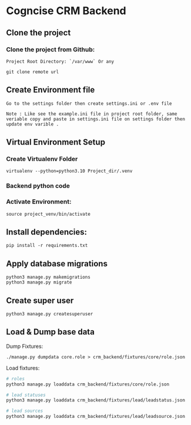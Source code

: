 # Cogncise CRM Backend

## Clone the project
### Clone the project from Github:

    Project Root Directory: `/var/www` Or any
    
    git clone remote url

## Create Environment file

    Go to the settings folder then create settings.ini or .env file

    Note : Like see the example.ini file in project root folder, same veriable copy and paste in settings.ini file on settings folder then update env varible .

## Virtual Environment Setup
### Create Virtualenv Folder

    virtualenv --python=python3.10 Project_dir/.venv

### Backend python code

### Activate Environment:

    source project_venv/bin/activate

## Install dependencies:

    pip install -r requirements.txt


## Apply database migrations
    
    python3 manage.py makemigrations 
    python3 manage.py migrate

## Create super user
    
    python3 manage.py createsuperuser

## Load & Dump base data

Dump Fixtures:
    
    ./manage.py dumpdata core.role > crm_backend/fixtures/core/role.json

Load fixtures:
```bash
# roles
python3 manage.py loaddata crm_backend/fixtures/core/role.json

# lead statuses
python3 manage.py loaddata crm_backend/fixtures/lead/leadstatus.json

# lead sources
python3 manage.py loaddata crm_backend/fixtures/lead/leadsource.json
```
